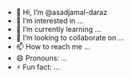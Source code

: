 - 👋 Hi, I’m @asadjamal-daraz
- 👀 I’m interested in ...
- 🌱 I’m currently learning ...
- 💞️ I’m looking to collaborate on ...
- 📫 How to reach me ...
- 😄 Pronouns: ...
- ⚡ Fun fact: ...

<!---
asadjamal-daraz/asadjamal-daraz is a ✨ special ✨ repository because its `README.md` (this file) appears on your GitHub profile.
You can click the Preview link to take a look at your changes.
--->
